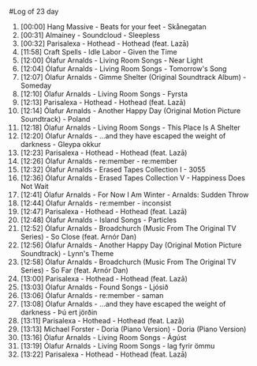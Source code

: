 #Log of 23 day

1. [00:00] Hang Massive - Beats for your feet - Skånegatan
1. [00:31] Almainey - Soundcloud - Sleepless
1. [00:32] Parisalexa - Hothead - Hothead (feat. Lazā)
1. [11:58] Craft Spells - Idle Labor - Given the Time
1. [12:00] Ólafur Arnalds - Living Room Songs - Near Light
1. [12:04] Ólafur Arnalds - Living Room Songs - Tomorrow's Song
1. [12:07] Ólafur Arnalds - Gimme Shelter (Original Soundtrack Album) - Someday
1. [12:10] Ólafur Arnalds - Living Room Songs - Fyrsta
1. [12:13] Parisalexa - Hothead - Hothead (feat. Lazā)
1. [12:14] Ólafur Arnalds - Another Happy Day (Original Motion Picture Soundtrack) - Poland
1. [12:18] Ólafur Arnalds - Living Room Songs - This Place Is A Shelter
1. [12:20] Ólafur Arnalds - ...and they have escaped the weight of darkness - Gleypa okkur
1. [12:23] Parisalexa - Hothead - Hothead (feat. Lazā)
1. [12:26] Ólafur Arnalds - re:member - re:member
1. [12:32] Ólafur Arnalds - Erased Tapes Collection I - 3055
1. [12:36] Ólafur Arnalds - Erased Tapes Collection V - Happiness Does Not Wait
1. [12:41] Ólafur Arnalds - For Now I Am Winter - Arnalds: Sudden Throw
1. [12:44] Ólafur Arnalds - re:member - inconsist
1. [12:47] Parisalexa - Hothead - Hothead (feat. Lazā)
1. [12:48] Ólafur Arnalds - Island Songs - Particles
1. [12:52] Ólafur Arnalds - Broadchurch (Music From The Original TV Series) - So Close (feat. Arnór Dan)
1. [12:56] Ólafur Arnalds - Another Happy Day (Original Motion Picture Soundtrack) - Lynn's Theme
1. [12:58] Ólafur Arnalds - Broadchurch (Music From The Original TV Series) - So Far (feat. Arnór Dan)
1. [13:00] Parisalexa - Hothead - Hothead (feat. Lazā)
1. [13:03] Ólafur Arnalds - Found Songs - Ljósið
1. [13:06] Ólafur Arnalds - re:member - saman
1. [13:08] Ólafur Arnalds - ...and they have escaped the weight of darkness - Þú ert jörðin
1. [13:11] Parisalexa - Hothead - Hothead (feat. Lazā)
1. [13:13] Michael Forster - Doria (Piano Version) - Doria (Piano Version)
1. [13:16] Ólafur Arnalds - Living Room Songs - Ágúst
1. [13:19] Ólafur Arnalds - Living Room Songs - lag fyrir ömmu
1. [13:22] Parisalexa - Hothead - Hothead (feat. Lazā)

